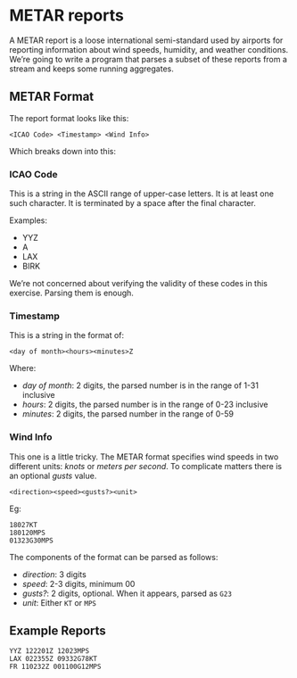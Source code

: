 # METAR reports

A METAR report is a loose international semi-standard used by airports for reporting information about wind speeds, humidity, and weather conditions. We’re going to write a program that parses a subset of these reports from a stream and keeps some running aggregates.

## METAR Format

The report format looks like this:

    <ICAO Code> <Timestamp> <Wind Info>

Which breaks down into this:

### ICAO Code

This is a string in the ASCII range of upper-case letters. It is at least one such character. It is terminated by a space after the final character.

Examples:

*   YYZ
*   A
*   LAX
*   BIRK

We’re not concerned about verifying the validity of these codes in this exercise. Parsing them is enough.

### Timestamp

This is a string in the format of:

    <day of month><hours><minutes>Z

Where:

*   _day of month_: 2 digits, the parsed number is in the range of 1-31 inclusive
*   _hours_: 2 digits, the parsed number is in the range of 0-23 inclusive
*   _minutes_: 2 digits, the parsed number in the range of 0-59

### Wind Info

This one is a little tricky. The METAR format specifies wind speeds in two different units: _knots_ or _meters per second_. To complicate matters there is an optional _gusts_ value.

    <direction><speed><gusts?><unit>

Eg:

    18027KT
    180120MPS
    01323G30MPS

The components of the format can be parsed as follows:

*   _direction_: 3 digits
*   _speed_: 2-3 digits, minimum 00
*   _gusts?_: 2 digits, optional. When it appears, parsed as `G23`
*   _unit_: Either `KT` or `MPS`

## Example Reports

    YYZ 122201Z 12023MPS
    LAX 022355Z 09332G78KT
    FR 110232Z 001100G12MPS
